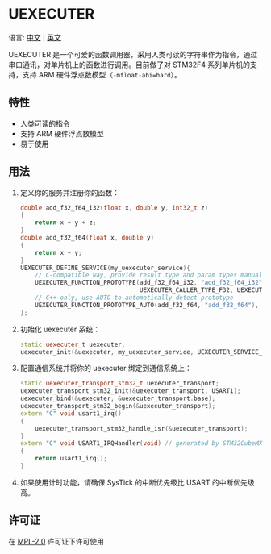 # UEXECUTER
语言: [中文](README_zh.md) | [英文](README.md)

UEXECUTER 是一个可爱的函数调用器，采用人类可读的字符串作为指令，通过串口通讯，对单片机上的函数进行调用。目前做了对 STM32F4 系列单片机的支持，支持 ARM 硬件浮点数模型（`-mfloat-abi=hard`）。

## 特性
- 人类可读的指令
- 支持 ARM 硬件浮点数模型
- 易于使用

## 用法
1. 定义你的服务并注册你的函数：
   ```cpp
   double add_f32_f64_i32(float x, double y, int32_t z)
   {
       return x + y + z;
   }
   double add_f32_f64(float x, double y)
   {
       return x + y;
   }
   UEXECUTER_DEFINE_SERVICE(my_uexecuter_service){
       // C-compatible way, provide result type and param types manually
       UEXECUTER_FUNCTION_PROTOTYPE(add_f32_f64_i32, "add_f32_f64_i32", UEXECUTER_CALLER_TYPE_F64,
                                    UEXECUTER_CALLER_TYPE_F32, UEXECUTER_CALLER_TYPE_F64, UEXECUTER_CALLER_TYPE_I32), 
       // C++ only, use AUTO to automatically detect prototype
       UEXECUTER_FUNCTION_PROTOTYPE_AUTO(add_f32_f64, "add_f32_f64"),
   };
   ```
2. 初始化 uexecuter 系统：
   ```cpp
   static uexecuter_t uexecuter;
   uexecuter_init(&uexecuter, my_uexecuter_service, UEXECUTER_SERVICE_N_FUNC(my_uexecuter_service));
   ```
3. 配置通信系统并将你的 uexecuter 绑定到通信系统上： 
   ```cpp
   static uexecuter_transport_stm32_t uexecuter_transport;
   uexecuter_transport_stm32_init(&uexecuter_transport, USART1);
   uexecuter_bind(&uexecuter, &uexecuter_transport.base);
   uexecuter_transport_stm32_begin(&uexecuter_transport);
   extern "C" void usart1_irq()
   {
       uexecuter_transport_stm32_handle_isr(&uexecuter_transport);
   }
   extern "C" void USART1_IRQHandler(void) // generated by STM32CubeMX, usually in stm32f4xx_it.c
   {
       return usart1_irq();
   }
   ```
4. 如果使用计时功能，请确保 SysTick 的中断优先级比 USART 的中断优先级高。

## 许可证
在 [MPL-2.0](./LICENSE) 许可证下许可使用